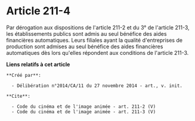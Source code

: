 # Article 211-4

Par dérogation aux dispositions de l'article 211-2 et du 3° de l'article 211-3, les établissements publics sont admis au seul
bénéfice des aides financières automatiques. Leurs filiales ayant la qualité d'entreprises de production sont admises au seul
bénéfice des aides financières automatiques dès lors qu'elles répondent aux conditions de l'article 211-3.

**Liens relatifs à cet article**

	**Créé par**:

	  - Délibération n°2014/CA/11 du 27 novembre 2014 - art., v. init.

	**Cite**:

	  - Code du cinéma et de l'image animée - art. 211-2 (V)
	  - Code du cinéma et de l'image animée - art. 211-3 (V)
